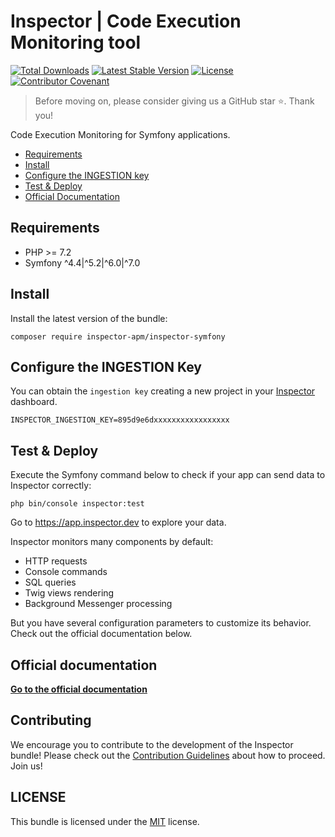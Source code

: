 # Inspector | Code Execution Monitoring tool

[![Total Downloads](https://poser.pugx.org/inspector-apm/inspector-symfony/downloads)](//packagist.org/packages/inspector-apm/inspector-symfony)
[![Latest Stable Version](https://poser.pugx.org/inspector-apm/inspector-symfony/v/stable)](https://packagist.org/packages/inspector-apm/inspector-symfony)
[![License](https://poser.pugx.org/inspector-apm/inspector-symfony/license)](//packagist.org/packages/inspector-apm/inspector-symfony)
[![Contributor Covenant](https://img.shields.io/badge/Contributor%20Covenant-2.1-4baaaa.svg)](code_of_conduct.md)

> Before moving on, please consider giving us a GitHub star ⭐️. Thank you!

Code Execution Monitoring for Symfony applications.

- [Requirements](#requirements)
- [Install](#install)
- [Configure the INGESTION key](#key)
- [Test & Deploy](#deploy)
- [Official Documentation](https://docs.inspector.dev/symfony)

<a name="requirements"></a>

## Requirements

- PHP >= 7.2
- Symfony ^4.4|^5.2|^6.0|^7.0

<a name="install"></a>

## Install

Install the latest version of the bundle:

```
composer require inspector-apm/inspector-symfony
```

## Configure the INGESTION Key

You can obtain the `ingestion key` creating a new project in your [Inspector](https://app.inspector.dev) dashboard.

```dotenv
INSPECTOR_INGESTION_KEY=895d9e6dxxxxxxxxxxxxxxxxx
```

<a name="deploy"></a>

## Test & Deploy
Execute the Symfony command below to check if your app can send data to Inspector correctly:

```
php bin/console inspector:test
```

Go to https://app.inspector.dev to explore your data.

Inspector monitors many components by default:

- HTTP requests
- Console commands
- SQL queries
- Twig views rendering
- Background Messenger processing

But you have several configuration parameters to customize its behavior. Check out the official documentation below.

## Official documentation

**[Go to the official documentation](https://docs.inspector.dev/guides/symfony/installation)**

<a name="contribution"></a>

## Contributing

We encourage you to contribute to the development of the Inspector bundle!
Please check out the [Contribution Guidelines](CONTRIBUTING.md) about how to proceed. Join us!

## LICENSE

This bundle is licensed under the [MIT](LICENSE) license.

